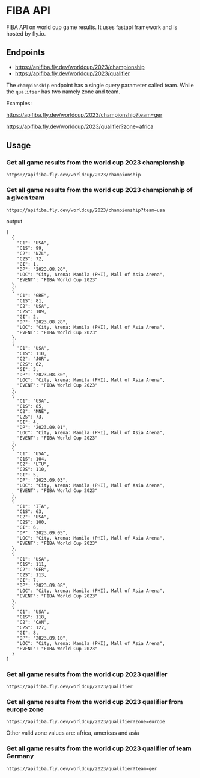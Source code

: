 # FIBA API
FIBA API on world cup game results. It uses fastapi framework and is hosted by fly.io.

## Endpoints

* https://apifiba.fly.dev/worldcup/2023/championship
* https://apifiba.fly.dev/worldcup/2023/qualifier

The `championship` endpoint has a single query parameter called team. While the `qualifier` has two namely zone and team.

Examples:

https://apifiba.fly.dev/worldcup/2023/championship?team=ger

https://apifiba.fly.dev/worldcup/2023/qualifier?zone=africa

## Usage

### Get all game results from the world cup 2023 championship

```
https://apifiba.fly.dev/worldcup/2023/championship
```

### Get all game results from the world cup 2023 championship of a given team

```
https://apifiba.fly.dev/worldcup/2023/championship?team=usa
```

output

```
[
  {
    "C1": "USA",
    "C1S": 99,
    "C2": "NZL",
    "C2S": 72,
    "GI": 1,
    "DP": "2023.08.26",
    "LOC": "City, Arena: Manila (PHI), Mall of Asia Arena",
    "EVENT": "FIBA World Cup 2023"
  },
  {
    "C1": "GRE",
    "C1S": 81,
    "C2": "USA",
    "C2S": 109,
    "GI": 2,
    "DP": "2023.08.28",
    "LOC": "City, Arena: Manila (PHI), Mall of Asia Arena",
    "EVENT": "FIBA World Cup 2023"
  },
  {
    "C1": "USA",
    "C1S": 110,
    "C2": "JOR",
    "C2S": 62,
    "GI": 3,
    "DP": "2023.08.30",
    "LOC": "City, Arena: Manila (PHI), Mall of Asia Arena",
    "EVENT": "FIBA World Cup 2023"
  },
  {
    "C1": "USA",
    "C1S": 85,
    "C2": "MNE",
    "C2S": 73,
    "GI": 4,
    "DP": "2023.09.01",
    "LOC": "City, Arena: Manila (PHI), Mall of Asia Arena",
    "EVENT": "FIBA World Cup 2023"
  },
  {
    "C1": "USA",
    "C1S": 104,
    "C2": "LTU",
    "C2S": 110,
    "GI": 5,
    "DP": "2023.09.03",
    "LOC": "City, Arena: Manila (PHI), Mall of Asia Arena",
    "EVENT": "FIBA World Cup 2023"
  },
  {
    "C1": "ITA",
    "C1S": 63,
    "C2": "USA",
    "C2S": 100,
    "GI": 6,
    "DP": "2023.09.05",
    "LOC": "City, Arena: Manila (PHI), Mall of Asia Arena",
    "EVENT": "FIBA World Cup 2023"
  },
  {
    "C1": "USA",
    "C1S": 111,
    "C2": "GER",
    "C2S": 113,
    "GI": 7,
    "DP": "2023.09.08",
    "LOC": "City, Arena: Manila (PHI), Mall of Asia Arena",
    "EVENT": "FIBA World Cup 2023"
  },
  {
    "C1": "USA",
    "C1S": 118,
    "C2": "CAN",
    "C2S": 127,
    "GI": 8,
    "DP": "2023.09.10",
    "LOC": "City, Arena: Manila (PHI), Mall of Asia Arena",
    "EVENT": "FIBA World Cup 2023"
  }
]
```

### Get all game results from the world cup 2023 qualifier

```
https://apifiba.fly.dev/worldcup/2023/qualifier
```

### Get all game results from the world cup 2023 qualifier from europe zone

```
https://apifiba.fly.dev/worldcup/2023/qualifier?zone=europe
```

Other valid zone values are: africa, americas and asia

### Get all game results from the world cup 2023 qualifier of team Germany

```
https://apifiba.fly.dev/worldcup/2023/qualifier?team=ger
```

